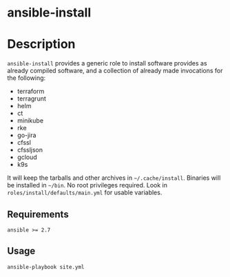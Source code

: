 # ansible-install

# Description

`ansible-install` provides a generic role to install software provides as already compiled software, and a collection of already made invocations for the following:

- terraform
- terragrunt
- helm
- ct
- minikube
- rke
- go-jira
- cfssl
- cfssljson
- gcloud
- k9s

It will keep the tarballs and other archives in `~/.cache/install`. Binaries will be installed in `~/bin`. No root privileges required. Look in `roles/install/defaults/main.yml` for usable variables.

## Requirements

`ansible >= 2.7`

## Usage


    ansible-playbook site.yml
